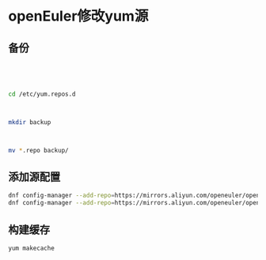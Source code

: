 # openEuler修改yum源

## 备份

```bash




cd /etc/yum.repos.d



mkdir backup



mv *.repo backup/
```

## 添加源配置

```bash
dnf config-manager --add-repo=https://mirrors.aliyun.com/openeuler/openEuler-20.03-LTS/OS/x86_64/
dnf config-manager --add-repo=https://mirrors.aliyun.com/openeuler/openEuler-20.03-LTS/everything/x86_64/
```

## 构建缓存

```bash
yum makecache
```

